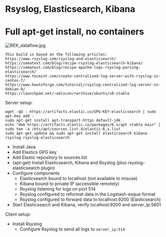 # Rsyslog, Elasticsearch, Kibana
# Full apt-get install, no containers

![REK_dataflow.jpg](https://github.com/jisosomppi/log-analysis/blob/master/Builds/rek-physical/REK_dataflow.jpg)

	This build is based on the following articles:
	https://www.rsyslog.com/rsyslog-and-elasticsearch/
	https://sematext.com/blog/recipe-rsyslog-elasticsearch-kibana/
	https://sematext.com/blog/recipe-apache-logs-rsyslog-parsing-elasticsearch/
	https://www.tecmint.com/create-centralized-log-server-with-rsyslog-in-centos-7/
	https://www.howtoforge.com/tutorial/rsyslog-centralized-log-server-in-debian-9/
	https://launchpad.net/~adiscon/+archive/ubuntu/v8-stable


Server setup:

```
wget -qO - https://artifacts.elastic.co/GPG-KEY-elasticsearch | sudo apt-key add -
sudo apt-get install apt-transport-https default-jdk
echo "deb https://artifacts.elastic.co/packages/6.x/apt stable main" | sudo tee -a /etc/apt/sources.list.d/elastic-6.x.list
sudo apt-get update && sudo apt-get install elasticsearch kibana rsyslog rsyslog-elasticsearch
```

* Install Java
* Add Elastics GPG key
* Add Elastic repository to sources.list
* (apt-get) Install Elasticsearch, Kibana and Rsyslog (plus rsyslog-elasticsearch plugin)
* Configure components
  * Elasticsearch bound to localhost (not available to misuse)
  * Kibana bound to private IP (accessible remotely)
  * Rsyslog listening for logs on port 514
  * Rsyslog configured to reformat data in the Logstash-esque format
  * Rsyslog configured to forward data to localhost:9200 (Elasticsearch)
* Start Elasticsearch and Kibana, verify localhost:9200 and server_ip:5601


Client setup:
* Install Rsyslog
  * Configure Rsyslog to send all logs to `server_ip:514`
